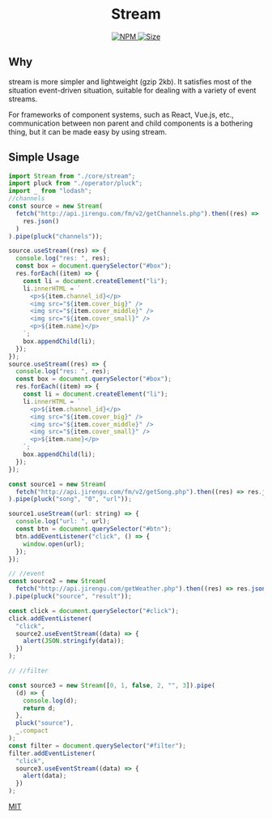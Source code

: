 <h1 align="center"> Stream </h1>

<p align="center">
  <a href="https://www.npmjs.org/package/stream">
    <img alt="NPM" src="http://img.shields.io/npm/v/stream" />
  </a>
  <a href="">
    <img alt="Size" src="https://img.shields.io/badge/size-6kb-green.svg" />
  </a>
</p>

## Why

stream is more simpler and lightweight (gzip 2kb). It satisfies most of the situation event-driven situation, suitable for dealing with a variety of event streams.

For frameworks of component systems, such as React, Vue.js, etc., communication between non parent and child components is a bothering thing, but it can be made easy by using stream.

## Simple Usage

```js
import Stream from "./core/stream";
import pluck from "./operator/pluck";
import _ from "lodash";
//channels
const source = new Stream(
  fetch("http://api.jirengu.com/fm/v2/getChannels.php").then((res) =>
    res.json()
  )
).pipe(pluck("channels"));

source.useStream((res) => {
  console.log("res: ", res);
  const box = document.querySelector("#box");
  res.forEach((item) => {
    const li = document.createElement("li");
    li.innerHTML = `
      <p>${item.channel_id}</p>
      <img src="${item.cover_big}" />
      <img src="${item.cover_middle}" />
      <img src="${item.cover_small}" />
      <p>${item.name}</p>
    `;
    box.appendChild(li);
  });
});
source.useStream((res) => {
  console.log("res: ", res);
  const box = document.querySelector("#box");
  res.forEach((item) => {
    const li = document.createElement("li");
    li.innerHTML = `
      <p>${item.channel_id}</p>
      <img src="${item.cover_big}" />
      <img src="${item.cover_middle}" />
      <img src="${item.cover_small}" />
      <p>${item.name}</p>
    `;
    box.appendChild(li);
  });
});

const source1 = new Stream(
  fetch("http://api.jirengu.com/fm/v2/getSong.php").then((res) => res.json())
).pipe(pluck("song", "0", "url"));

source1.useStream((url: string) => {
  console.log("url: ", url);
  const btn = document.querySelector("#btn");
  btn.addEventListener("click", () => {
    window.open(url);
  });
});

// //event
const source2 = new Stream(
  fetch("http://api.jirengu.com/getWeather.php").then((res) => res.json())
).pipe(pluck("source", "result"));

const click = document.querySelector("#click");
click.addEventListener(
  "click",
  source2.useEventStream((data) => {
    alert(JSON.stringify(data));
  })
);

// //filter

const source3 = new Stream([0, 1, false, 2, "", 3]).pipe(
  (d) => {
    console.log(d);
    return d;
  },
  pluck("source"),
  _.compact
);
const filter = document.querySelector("#filter");
filter.addEventListener(
  "click",
  source3.useEventStream((data) => {
    alert(data);
  })
);
```

[MIT](./LICENSE)
